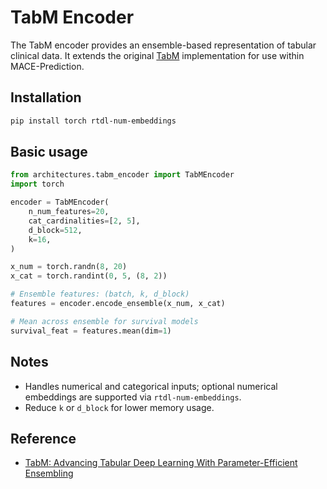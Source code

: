 # TabM Encoder

The TabM encoder provides an ensemble-based representation of tabular clinical data. It extends the original [TabM](https://github.com/yandex-research/tabm) implementation for use within MACE-Prediction.

## Installation

```bash
pip install torch rtdl-num-embeddings
```

## Basic usage

```python
from architectures.tabm_encoder import TabMEncoder
import torch

encoder = TabMEncoder(
    n_num_features=20,
    cat_cardinalities=[2, 5],
    d_block=512,
    k=16,
)

x_num = torch.randn(8, 20)
x_cat = torch.randint(0, 5, (8, 2))

# Ensemble features: (batch, k, d_block)
features = encoder.encode_ensemble(x_num, x_cat)

# Mean across ensemble for survival models
survival_feat = features.mean(dim=1)
```

## Notes

- Handles numerical and categorical inputs; optional numerical embeddings are supported via `rtdl-num-embeddings`.
- Reduce `k` or `d_block` for lower memory usage.

## Reference

- [TabM: Advancing Tabular Deep Learning With Parameter-Efficient Ensembling](https://arxiv.org/abs/2410.24210)

